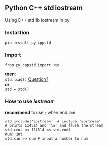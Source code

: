 ## Python C++ std iostream
Using C++ std lib iostream in py

### Installtion
    pip install py_cppstd

### Import
    from py_cppstd import std  
__then__:  
`std.load()` [Question?](why_load.md)  
__or__  
`std = std()`

### How to use *iostream*
**recommend** to use ***;*** when end line.  

    std.include('iostream') # include 'iostream'  
    # prints 114514 and '\n' and flush the stream  
    std.cout << 114514 << std.endl  
    num: int  
    std.cin >> num # input a number to num
